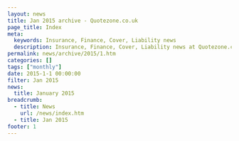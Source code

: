 ```yaml
---
layout: news
title: Jan 2015 archive - Quotezone.co.uk
page_title: Index
meta:
  keywords: Insurance, Finance, Cover, Liability news
  description: Insurance, Finance, Cover, Liability news at Quotezone.co.uk.
permalink: news/archive/2015/1.htm
categories: []
tags: ["monthly"]
date: 2015-1-1 00:00:00
filter: Jan 2015
news:
  title: January 2015
breadcrumb:
  - title: News
    url: /news/index.htm
  - title: Jan 2015
footer: 1
---
```


